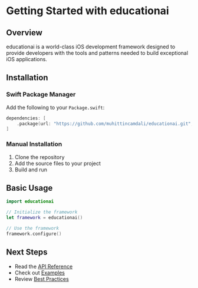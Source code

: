 # Getting Started with educationai

## Overview

educationai is a world-class iOS development framework designed to provide developers with the tools and patterns needed to build exceptional iOS applications.

## Installation

### Swift Package Manager

Add the following to your `Package.swift`:

```swift
dependencies: [
    .package(url: "https://github.com/muhittincamdali/educationai.git", from: "1.0.0")
]
```

### Manual Installation

1. Clone the repository
2. Add the source files to your project
3. Build and run

## Basic Usage

```swift
import educationai

// Initialize the framework
let framework = educationai()

// Use the framework
framework.configure()
```

## Next Steps

- Read the [API Reference](API-Reference.md)
- Check out [Examples](Examples/)
- Review [Best Practices](Best-Practices.md)
